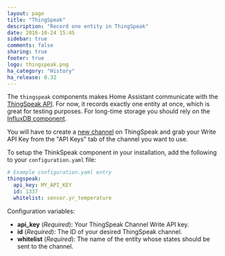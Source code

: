 ```yaml
---
layout: page
title: "ThingSpeak"
description: "Record one entity in ThingSpeak"
date: 2016-10-24 15:45
sidebar: true
comments: false
sharing: true
footer: true
logo: thingspeak.png
ha_category: "History"
ha_release: 0.32
---
```


The `thingspeak` components makes Home Assistant communicate with the [ThingSpeak API](https://thingspeak.com/). 
For now, it records exactly one entity at once, which is great for testing purposes. For long-time storage you should rely on the [InfluxDB component](https://home-assistant.io/components/influxdb/).

You will have to create a [new channel](https://thingspeak.com/channels/new) on ThingSpeak and grab your Write API Key from the "API Keys" tab of the channel you want to use.

To setup the ThinkSpeak component in your installation, add the following to your `configuration.yaml` file:

```yaml
# Example configuration.yaml entry
thingspeak:
  api_key: MY_API_KEY
  id: 1337
  whitelist: sensor.yr_temperature
```

Configuration variables:

- **api_key** (*Required*): Your ThingSpeak Channel Write API key.
- **id** (*Required*): The ID of your desired ThingSpeak channel.
- **whitelist** (*Required*): The name of the entity whose states should be sent to the channel.

